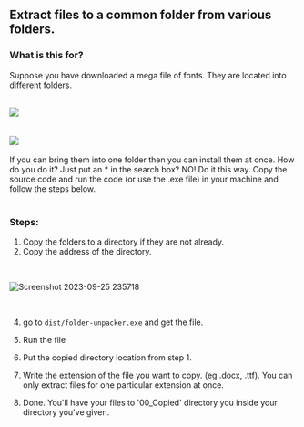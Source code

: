 ## Extract files to a common folder from various folders.

### What is this for?
Suppose you have downloaded a mega file of fonts. They are located into different folders.

<br>
<img src="https://github.com/404mahdi/files-extractor-from-folder/assets/119351159/86a522a9-e36d-4928-9f48-e168971bd7a7">
<br>
<br>
<br>
<img src="https://github.com/404mahdi/files-extractor-from-folder/assets/119351159/db43e3e7-cc4e-4cd2-baaa-8dd4a3ddc660">

<br>
<br>
If you can bring them into one folder then you can install them at once. How do you do it? Just put an * in the search box? NO! Do it this way. Copy the source code and run the code (or use the .exe file) in your machine and follow the steps below.

<br>
<br>

### Steps:

1. Copy the folders to a directory if they are not already.
2. Copy the address of the directory.
<br>


![Screenshot 2023-09-25 235718](https://github.com/404mahdi/files-extractor-from-folder/assets/119351159/b7289647-17bc-4285-96dc-9fd98dc9dfff)

<br>

4. go to 
`
dist/folder-unpacker.exe
`
and get the file.


6. Run the file

7. Put the copied directory location from step 1.

8. Write the extension of the file you want to copy. (eg .docx, .ttf). You can only extract files for one particular extension at once.

9. Done. You'll have your files to '00_Copied' directory you inside your directory you've given.


